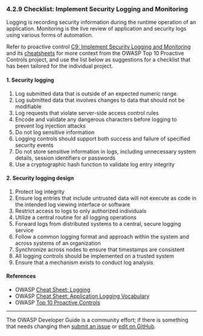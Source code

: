 ### 4.2.9 Checklist: Implement Security Logging and Monitoring

Logging is recording security information during the runtime operation of an application.
Monitoring is the live review of application and security logs using various forms of automation.

Refer to proactive control [C9: Implement Security Logging and Monitoring][control9]
and its [cheatsheets][csproactive-c9] for more context from the OWASP Top 10 Proactive Controls project,
and use the list below as suggestions for a checklist that has been tailored for the individual project.

#### 1. Security logging

1. Log submitted data that is outside of an expected numeric range.
2. Log submitted data that involves changes to data that should not be modifiable
3. Log requests that violate server-side access control rules
4. Encode and validate any dangerous characters before logging to prevent log injection attacks
5. Do not log sensitive information
6. Logging controls should support both success and failure of specified security events
7. Do not store sensitive information in logs, including unnecessary system details, session identifiers or passwords
8. Use a cryptographic hash function to validate log entry integrity

#### 2. Security logging design

1. Protect log integrity
2. Ensure log entries that include untrusted data will not execute as code in the intended log viewing interface or software
3. Restrict access to logs to only authorized individuals
4. Utilize a central routine for all logging operations
5. Forward logs from distributed systems to a central, secure logging service
6. Follow a common logging format and approach within the system and across systems of an organization
7. Synchronize across nodes to ensure that timestamps are consistent
8. All logging controls should be implemented on a trusted system
9. Ensure that a mechanism exists to conduct log analysis

#### References

* OWASP [Cheat Sheet: Logging][cslogging]
* OWASP [Cheat Sheet: Application Logging Vocabulary][csvocabulary]
* OWASP [Top 10 Proactive Controls][proactive10]

----

The OWASP Developer Guide is a community effort; if there is something that needs changing
then [submit an issue][issue060209] or [edit on GitHub][edit060209].

[csproactive-c9]: https://cheatsheetseries.owasp.org/IndexProactiveControls.html#c9-implement-security-logging-and-monitoring
[control9]: https://top10proactive.owasp.org/the-top-10/c9-security-logging-and-monitoring/
[cslogging]: https://cheatsheetseries.owasp.org/cheatsheets/Logging_Cheat_Sheet
[csvocabulary]: https://cheatsheetseries.owasp.org/cheatsheets/Logging_Vocabulary_Cheat_Sheet
[edit060209]: https://github.com/OWASP/DevGuide/blob/main/docs/04-design/02-web-app-checklist/09-logging-monitoring.md
[issue060209]: https://github.com/OWASP/DevGuide/issues/new?labels=enhancement&template=request.md&title=Update:%2004-design/02-web-app-checklist/09-logging-monitoring
[proactive10]: https://top10proactive.owasp.org/
